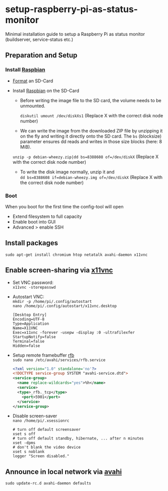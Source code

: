setup-raspberry-pi-as-status-monitor
====================================

Minimal installation guide to setup a Raspberry Pi as status monitor (buildserver, service-status etc.)

## Preparation and Setup

### Install [Raspbian](http://www.raspberrypi.org/downloads)
- [Format](https://www.sdcard.org/downloads/formatter_4/) an SD-Card
- Install [Raspbian](http://www.raspberrypi.org/downloads) on the SD-Card
  - Before writing the image file to the SD card, the volume needs to be unmounted.

    `diskutil umount /dev/diskXs1` (Replace X with the correct disk node number)

  -  We can write the image from the downloaded ZIP file by unzipping it on the fly and writing it directly onto the SD card. The `bs` (blocksize) parameter ensures dd reads and writes in those size blocks (here: 8 MiB).

    `unzip -p debian-wheezy.zip|dd bs=8388608 of=/dev/diskX` (Replace X with the correct disk node number)

  - To write the disk image normally, unzip it and  
    `dd bs=8388608 if=debian-wheezy.img of=/dev/diskX` (Replace X with the correct disk node number)


### Boot
When you boot for the first time the config-tool will open
  - Extend filesystem to full capacity
  - Enable boot into GUI
  - Advanced > enable SSH

## Install packages
    sudo apt-get install chromium htop netatalk avahi-daemon x11vnc
    
## Enable screen-sharing via [x11vnc](http://www.karlrunge.com/x11vnc/)
- Set VNC password:  
  `x11vnc -storepasswd`
    
- Autostart VNC:  
  `mkdir -p /home/pi/.config/autostart`  
  `nano /home/pi/.config/autostart/x11vnc.desktop`
  ```
  [Desktop Entry]  
  Encoding=UTF-8  
  Type=Application  
  Name=X11VNC  
  Exec=x11vnc -forever -usepw -display :0 -ultrafilexfer  
  StartupNotify=false  
  Terminal=false  
  Hidden=false  
  ```

- Setup remote framebuffer [rfb](http://en.wikipedia.org/wiki/RFB_protocol)  
  `sudo nano /etc/avahi/services/rfb.service`  
  ```xml
  <?xml version="1.0" standalone='no'?>
  <!DOCTYPE service-group SYSTEM "avahi-service.dtd">
  <service-group>
    <name replace-wildcards="yes">%h</name>
    <service>
    <type>_rfb._tcp</type>
      <port>5901</port>
    </service>
  </service-group>
  ```

- Disable screen-saver  
  `nano /home/pi/.xsessionrc`  
  ```
  # turn off default screensaver
  xset s off
  # turn off default standby, hibernate, ... after n minutes
  xset -dpms
  # don't blank the video device
  xset s noblank
  logger "Screen disabled."
  ```

## Announce in local network via [avahi](http://en.wikipedia.org/wiki/Avahi_(software))
  `sudo update-rc.d avahi-daemon defaults`  
